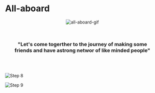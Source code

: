 # All-aboard
<p align="center">
  <img src="https://user-images.githubusercontent.com/71027441/163542570-611fa07a-6415-4919-935f-84bf89dc2888.gif" alt="all-aboard-gif" />
</p>
<br>
<h3 align="center">"Let's come togerther to the journey of making some <br>friends and have astrong networ of like minded people"</h3>
<br>
<br>

![Step 8](https://user-images.githubusercontent.com/71027441/163541919-f6f68277-6581-49aa-bbd4-5ec8e09dc9bc.png)

![Step 9](https://user-images.githubusercontent.com/71027441/163542235-8c0b4958-c0d3-4889-8319-bb750f00e24e.png)
